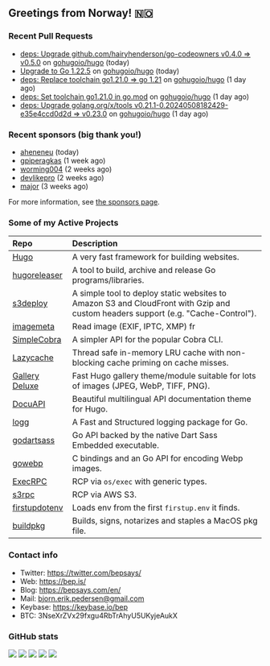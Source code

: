 ## Greetings from Norway! 🇳🇴

### Recent Pull Requests

- [deps: Upgrade github.com/hairyhenderson/go-codeowners v0.4.0 =&gt; v0.5.0](https://github.com/gohugoio/hugo/pull/12704) on [gohugoio/hugo](https://github.com/gohugoio/hugo) (today)
- [Upgrade to Go 1.22.5](https://github.com/gohugoio/hugo/pull/12697) on [gohugoio/hugo](https://github.com/gohugoio/hugo) (today)
- [deps: Replace toolchain go1.21.0 =&gt; go 1.21](https://github.com/gohugoio/hugo/pull/12696) on [gohugoio/hugo](https://github.com/gohugoio/hugo) (1 day ago)
- [deps: Set toolchain go1.21.0 in go.mod](https://github.com/gohugoio/hugo/pull/12694) on [gohugoio/hugo](https://github.com/gohugoio/hugo) (1 day ago)
- [deps: Upgrade golang.org/x/tools v0.21.1-0.20240508182429-e35e4ccd0d2d =&gt; v0.23.0](https://github.com/gohugoio/hugo/pull/12692) on [gohugoio/hugo](https://github.com/gohugoio/hugo) (1 day ago)

### Recent sponsors (big thank you!)

- [aheneneu](https://github.com/aheneneu) (today)
- [gpiperagkas](https://github.com/gpiperagkas) (1 week ago)
- [worming004](https://github.com/worming004) (2 weeks ago)
- [devlikepro](https://github.com/devlikepro) (2 weeks ago)
- [major](https://github.com/major) (3 weeks ago)

For more information, see [the sponsors page](https://github.com/sponsors/bep/).

### Some of my Active Projects

| Repo  | Description |
| :---------------------------------------- | :------------------------------------------- |
| [Hugo](https://github.com/gohugoio/hugo)|A very fast framework for building websites. |
| [hugoreleaser](https://github.com/gohugoio/hugoreleaser)| A tool to build, archive and release Go programs/libraries.  |
| [s3deploy](https://github.com/bep/s3deploy)| A simple tool to deploy static websites to Amazon S3 and CloudFront with Gzip and custom headers support (e.g. "Cache-Control").|
| [imagemeta](https://github.com/bep/imagemeta)| Read image (EXIF, IPTC, XMP) fr|
| [SimpleCobra](https://github.com/bep/simplecobra)|A simpler API for the popular Cobra CLI.|
| [Lazycache](https://github.com/bep/lazycache)| Thread safe in-memory LRU cache with non-blocking cache priming on cache misses.  |
| [Gallery Deluxe](https://github.com/bep/gallerydeluxe)|Fast Hugo gallery theme/module suitable for lots of images (JPEG, WebP, TIFF, PNG).|
| [DocuAPI](https://github.com/bep/docuapi)| Beautiful multilingual API documentation theme for Hugo.  |
| [logg](https://github.com/bep/logg)| A Fast and Structured logging package for Go.  |
| [godartsass](https://github.com/bep/godartsass)| Go API backed by the native Dart Sass Embedded executable. |
| [gowebp](https://github.com/bep/gowebp)|C bindings and an Go API for encoding Webp images. |
| [ExecRPC](https://github.com/bep/execrpc)|RCP via `os/exec` with generic types.  |
| [s3rpc](https://github.com/bep/s3rpc)|RCP via AWS S3.|
| [firstupdotenv](https://github.com/bep/firstupdotenv)|Loads env from the first `firstup.env` it finds. |
| [buildpkg](https://github.com/bep/buildpkg)| Builds, signs, notarizes and staples a MacOS pkg file. |

### Contact info
- Twitter: https://twitter.com/bepsays/
- Web: https://bep.is/
- Blog: https://bepsays.com/en/
- Mail: bjorn.erik.pedersen@gmail.com
- Keybase: https://keybase.io/bep
- BTC: 3NseXrZVx29fxgu4RbTrAhyU5UKyjeAukX


### GitHub stats

![](https://github-profile-summary-cards.vercel.app/api/cards/profile-details?username=bep&theme=github)
![](https://github-profile-summary-cards.vercel.app/api/cards/repos-per-language?username=bep&theme=github)
![](https://github-profile-summary-cards.vercel.app/api/cards/most-commit-language?username=bep&theme=github)
![](https://github-profile-summary-cards.vercel.app/api/cards/stats?username=bep&theme=github)
![](https://github-profile-summary-cards.vercel.app/api/cards/productive-time?username=bep&theme=github)
